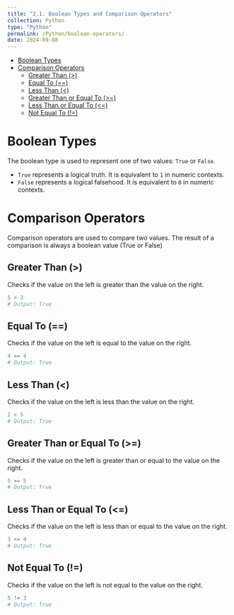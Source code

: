 ```yaml
---
title: "2.1. Boolean Types and Comparison Operators"
collection: Python
type: "Python"
permalink: /Python/boolean-operators/
date: 2024-09-08
---
```

- [Boolean Types](#boolean-types)
- [Comparison Operators](#comparison-operators)
  - [Greater Than (\>)](#greater-than-)
  - [Equal To (==)](#equal-to-)
  - [Less Than (\<)](#less-than-)
  - [Greater Than or Equal To (\>=)](#greater-than-or-equal-to-)
  - [Less Than or Equal To (\<=)](#less-than-or-equal-to-)
  - [Not Equal To (!=)](#not-equal-to-)


# Boolean Types
The boolean type is used to represent one of two values: `True` or `False`. 
- `True` represents a logical truth. It is equivalent to `1` in numeric contexts.
- `False` represents a logical falsehood. It is equivalent to `0` in numeric contexts.
  


# Comparison Operators
Comparison operators are used to compare two values. The result of a comparison is always a boolean value (True or False)

## Greater Than (>)
Checks if the value on the left is greater than the value on the right.
```python
5 > 3 
# Output: True
```

## Equal To (==)
Checks if the value on the left is equal to the value on the right.
```python
4 == 4
# Output: True
```

## Less Than (<)
Checks if the value on the left is less than the value on the right.
```python
2 < 5 
# Output: True
```

## Greater Than or Equal To (>=)
Checks if the value on the left is greater than or equal to the value on the right.
```python
5 >= 5
# Output: True
```

## Less Than or Equal To (<=)
Checks if the value on the left is less than or equal to the value on the right.
```python
3 <= 4 
# Output: True
```

## Not Equal To (!=)
Checks if the value on the left is not equal to the value on the right.
```python
5 != 3
# Output: True
```